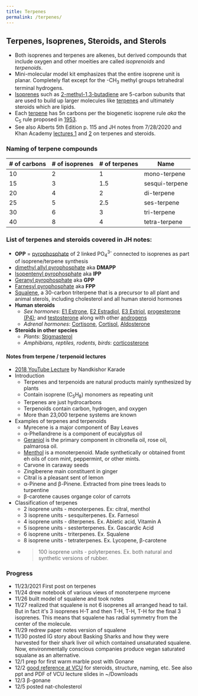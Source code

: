 ```yaml
---
title: Terpenes
permalink: /terpenes/
---
```


## Terpenes, Isoprenes, Steroids, and Sterols

* Both isoprenes and terpenes are alkenes, but derived compounds that include oxygen and other moeities are called *isoprenoids* and *terpenoids*.
* Mini-molecular model kit emphasizes that the entire isoprene unit is planar. Completely flat except for the -CH<sub>3</sub> methyl groups tetrahedral terminal hydrogens.
* [Isoprenes](http://www.chm.bris.ac.uk/motm/isoprene/isopreneh.htm) such as [2-methyl-1,3-butadiene](https://en.wikipedia.org/wiki/Isoprene) are 5-carbon subunits that are used to build up larger molecules like [terpenes](http://www.columbia.edu/itc/chemistry/c3045/client_edit/ppt/PDF/26_07_10.pdf) and ultimately steroids which are lipids.
* Each [terpene](https://en.wikipedia.org/wiki/Terpene) has 5n carbons per the biogenetic isoprene rule *aka* the C<sub>5</sub> rule proposed in [1953](https://en.wikipedia.org/wiki/Leopold_Ružička).
* See also Alberts 5th Edition p. 115 and JH notes from 7/28/2020 and Khan Academy [lectures 1](https://www.khanacademy.org/test-prep/mcat/organ-systems/endocrine-system/v/terpenes-to-steroids1) and [2](https://www.khanacademy.org/test-prep/mcat/organ-systems/endocrine-system/v/terpenes-to-steroids2) on terpenes and steroids. 

### Naming of terpene compounds

| # of carbons | # of isoprenes | # of terpenes | Name          |
|--------------|----------------|---------------|---------------|
| 10           | 2              | 1             | mono-terpene   |
| 15           | 3              | 1.5           | sesqui-terpene |
| 20           | 4              | 2             | di-terpene     |
| 25           | 5              | 2.5           | ses-terpene    |
| 30           | 6              | 3             | tri-terpene    |
| 40           | 8              | 4             | tetra-terpene  |

### List of terpenes and steroids covered in JH notes:

* **OPP** = [pyrophosphate](https://en.wikipedia.org/wiki/Pyrophosphate) of 2 linked PO<sub>4</sub><sup>3-</sup> connected to isoprenes as part of isoprene/terpene synthesis
* [dimethyl allyl pyrophosphate](https://en.wikipedia.org/wiki/Dimethylallyl_pyrophosphate) aka **DMAPP**
* [Isopentenyl pyrophosphate](https://en.wikipedia.org/wiki/Isopentenyl_pyrophosphate) aka **IPP**
* [Geranyl pyrophosphate](https://en.wikipedia.org/wiki/Geranyl_pyrophosphate) aka **GPP**
* [Farnesyl pyrophosphate](https://en.wikipedia.org/wiki/Farnesyl_pyrophosphate) aka **FPP**
* [Squalene](https://en.wikipedia.org/wiki/Squalene), a 30-carbon triterpene that is a precursor to all plant and animal sterols, including cholesterol and all human steroid hormones
* **Human steroids**
	* *Sex hormones*: [E1 Estrone](https://en.wikipedia.org/wiki/Estrone), [E2 Estradiol](https://en.wikipedia.org/wiki/Estradiol), [E3 Estriol](https://en.wikipedia.org/wiki/Estriol), [progesterone (P4)](https://en.wikipedia.org/wiki/Progesterone); and [testosterone](https://en.wikipedia.org/wiki/Testosterone) along with other [androgens](https://en.wikipedia.org/wiki/Androgen)
	* *Adrenal hormones*: [Cortisone](https://en.wikipedia.org/wiki/Cortisone), [Cortisol](https://en.wikipedia.org/wiki/Cortisol), [Aldosterone](https://en.wikipedia.org/wiki/Aldosterone)
* **Steroids in other species**
	* *Plants*: [Stigmasterol](https://en.wikipedia.org/wiki/Stigmasterol)
	* *Amphibians, reptiles, rodents, birds*: [corticosterone](https://en.wikipedia.org/wiki/Corticosterone)

#### Notes from terpene / terpenoid lectures
* [2018 YouTube Lecture](https://www.youtube.com/watch?v=h1Z1iwhbtBo) by Nandkishor Karade
* Introduction
	* Terpenes and terpenoids are natural products mainly synthesized by plants
	* Contain isoprene (C<sub>5</sub>H<sub>8</sub>) monomers as repeating unit
	* Terpenes are just hydrocarbons
	* Terpenoids contain carbon, hydrogen, and oxygen
	* More than 23,000 terpene systems are known
* Examples of terpenes and terpenoids
	* Myrecene is a major component of Bay Leaves
	* &#945;-Phellandrene is a component of eucalyptus oil
	* [Geraniol](https://en.wikipedia.org/wiki/Geraniol) is the primary component in citronella oil, rose oil, palmarosa oil.
	* [Menthol](https://en.wikipedia.org/wiki/Menthol) is a monoterpenoid. Made synthetically or obtained fromt eh oils of corn mint, peppermint, or other mints.
	* Carvone in caraway seeds
	* Zingiberene main constituent in ginger
	* Citral is a pleasant sent of lemon
	* &#945;-Pinene and &#946;-Pinene. Extracted from pine trees leads to turpentine
	* &#946;-carotene causes organge color of carrots
* Classification of terpenes
	* 2 isoprene units - monoterpenes. Ex: citral, menthol
	* 3 isoprene units - sesquiterpenes. Ex. Farnesol
	* 4 isoprene units - diterpenes. Ex. Abietic acid, Vitamin A
	* 5 isoprene units - sesterterpenes. Ex. Gascardic Acid
	* 6 isoprene units - triterpenes. Ex. Squalene
	* 8 isoprene units - tetraterpenes. Ex. Lycopene, &#946;-carotene
	* >100 isoprene units - polyterpenes. Ex. both natural and synthetic versions of rubber.

### Progress
* 11/23/2021 First post on terpenes
* 11/24 drew notebook of various views of monoterpene myrcene
* 11/26 built model of squalene and took notes
* 11/27 realized that squalene is not 6 isoprenes all arranged head to tail. But in fact it's 3 isoprenes H-T and then T-H, T-H, T-H for the final 3 isoprenes. This means that squalene has radial symmetry from the center of the molecule.
* 11/29 redrew paper notes version of squalene
* 11/30 posted IG story about Basking Sharks and how they were harvested for their shark liver oil which contained unsaturated squalene. Now, environmentally conscious companies produce vegan saturated squalane as an alternative.
* 12/1 prep for first warm marble post with Gonane
* 12/2 [good reference at VCU](https://www.people.vcu.edu/~urdesai/intro.htm) for steroids, structure, naming, etc. See also ppt and PDF of VCU lecture slides in ~/Downloads
* 12/3 &#946;-gonane
* 12/5 posted nat-cholesterol
